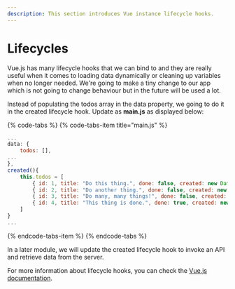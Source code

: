 ```yaml
---
description: This section introduces Vue instance lifecycle hooks.
---
```


# Lifecycles

Vue.js has many lifecycle hooks that we can bind to and they are really useful when it comes to loading data dynamically or cleaning up variables when no longer needed. We're going to make a tiny change to our app which is not going to change behaviour but in the future will be used a lot.

Instead of populating the todos array in the data property, we going to do it in the created lifecycle hook. Update as **main.js** as displayed below:

{% code-tabs %}
{% code-tabs-item title="main.js" %}
```javascript
...
data: {
    todos: [],
...
},
created(){
    this.todos = [
        { id: 1, title: "Do this thing.", done: false, created: new Date(2019,1,1) },
        { id: 2, title: "Do another thing.", done: false, created: new Date(2019,3,1) },
        { id: 3, title: "Do many, many things!", done: false, created: new Date() },
        { id: 4, title: "This thing is done.", done: true, created: new Date() }
    ]
}
...
```
{% endcode-tabs-item %}
{% endcode-tabs %}

In a later module, we will update the created lifecycle hook to invoke an API and retrieve data from the server.

For more information about lifecycle hooks, you can check the [Vue.js documentation](https://vuejs.org/v2/guide/instance.html#Instance-Lifecycle-Hooks).

